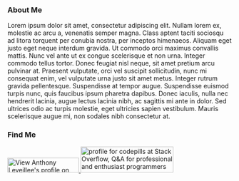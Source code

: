 ### About Me

Lorem ipsum dolor sit amet, consectetur adipiscing elit. Nullam lorem ex, molestie ac arcu a, venenatis semper magna. Class aptent taciti sociosqu ad litora torquent per conubia nostra, per inceptos himenaeos. Aliquam eget justo eget neque interdum gravida. Ut commodo orci maximus convallis mattis. Nunc vel ante ut ex congue scelerisque et non urna. Integer commodo tellus tortor. Donec feugiat nisl neque, sit amet pretium arcu pulvinar at. Praesent vulputate, orci vel suscipit sollicitudin, nunc mi consequat enim, vel vulputate urna justo sit amet metus. Integer rutrum gravida pellentesque. Suspendisse at tempor augue. Suspendisse euismod turpis nunc, quis faucibus ipsum pharetra dapibus. Donec iaculis, nulla nec hendrerit lacinia, augue lectus lacinia nibh, ac sagittis mi ante in dolor. Sed ultrices odio ac turpis molestie, eget ultricies sapien vestibulum. Mauris scelerisque augue mi, non sodales nibh consectetur at.

### Find Me

<a href="https://www.linkedin.com/pub/anthony-leveillee/37/9b7/aa4">
<img src="https://static.licdn.com/scds/common/u/img/webpromo/btn_myprofile_160x33.png" width="160" height="33" border="0" alt="View Anthony Leveillee's profile on LinkedIn">
</a>

<a href="http://stackoverflow.com/users/5915725/codepills">
<img src="http://stackoverflow.com/users/flair/5915725.png?theme=dark" width="208" height="58" alt="profile for codepills at Stack Overflow, Q&amp;A for professional and enthusiast programmers" title="profile for codepills at Stack Overflow, Q&amp;A for professional and enthusiast programmers">
</a>
